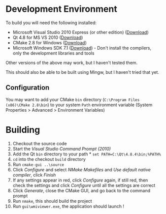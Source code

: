 # Development Environment #
To build you will need the following installed:
  * Microsoft Visual Studio 2010 Express (or other edition) ([Download](http://go.microsoft.com/?linkid=9709949))
  * Qt 4.8 for MS VS 2010 ([Download](http://releases.qt-project.org/qt4/source/qt-win-opensource-4.8.4-vs2010.exe))
  * CMake 2.8 for Windows ([Download](http://www.cmake.org/files/v2.8/cmake-2.8.10.2-win32-x86.exe))
  * Microsoft Windows SDK 7.1 ([Download](http://www.microsoft.com/en-gb/download/details.aspx?id=8279)) - Don't install the compilers, only the development libraries and tools

Other versions of the above may work, but I haven't tested them.

This should also be able to be built using Mingw, but I haven't tried that yet.

## Configuration ##
You may want to add your CMake `bin` directory (`C:\Program Files (x86)\CMake 2.8\bin`) to your system `Path` environment variable (System Properties > Advanced > Environment Variables)

# Building #

  1. Checkout the source code
  1. Start the _Visual Studio Command Prompt (2010)_
  1. Add the Qt `bin` directory to your path
    * `set PATH=C:\Qt\4.8.4\bin;%PATH%`
  1. `cd` into the checkout `build` directory
  1. Run `cmake-gui ..\source`
  1. Click _Configure_ and select _NMake Makefiles_ and _Use default native compiler_, click _Finish_
  1. If any settings appear in red, click _Configure_ again, if still red, then check the settings and click _Configure_ until all the settings are correct
  1. Click _Generate_, close the CMake GUI, and go back to the command prompt
  1. Run `nmake`, this should build the project
  1. Run `gui\wmiviewer.exe`, the application should launch !
